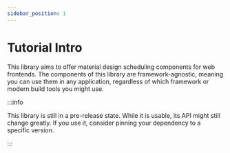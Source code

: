 ```yaml
---
sidebar_position: 1
---
```


# Tutorial Intro

This library aims to offer material design scheduling components for web frontends. The components of this library are
framework-agnostic, meaning you can use them in any application, regardless of which framework or modern build tools you
might use.

:::info

This library is still in a pre-release state. While it is usable, its API might still change greatly.
If you use it, consider pinning your dependency to a specific version.

:::
